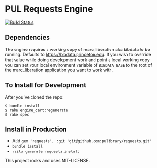 # PUL Requests Engine

[![Build Status](https://travis-ci.org/pulibrary/requests.svg?branch=master)](https://travis-ci.org/pulibrary/requests)

## Dependencies

The engine requires a working copy of marc_liberation aka bibdata to be running. Defaults to https://bibdata.princeton.edu. If you wish to override that value while doing development work and point a local working copy you can set your local environment variable of ```BIBDATA_BASE``` to the root of the marc_liberation application you want to work with. 

## To Install for Development

After you've cloned the repo:

```
$ bundle install
$ rake engine_cart:regenerate
$ rake spec
```

## Install in Production

* Add ```gem 'requests', :git 'git@github.com:pulibrary/requests.git'```
* ```bundle install```
* ```rails generate requests:install```

This project rocks and uses MIT-LICENSE.
